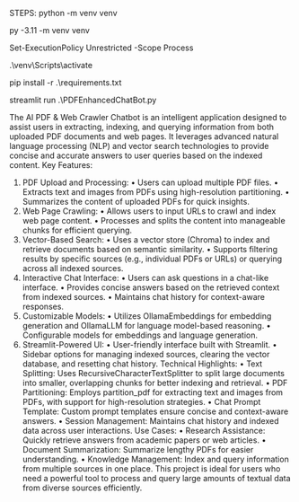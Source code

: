 STEPS:
python -m venv venv

py -3.11 -m venv venv

Set-ExecutionPolicy Unrestricted -Scope Process

.\venv\Scripts\activate

pip install -r .\requirements.txt

streamlit run .\PDFEnhancedChatBot.py


The AI PDF & Web Crawler Chatbot is an intelligent application designed to assist users in extracting, indexing, and querying information from both uploaded PDF documents and web pages. It leverages advanced natural language processing (NLP) and vector search technologies to provide concise and accurate answers to user queries based on the indexed content.
Key Features:
1.	PDF Upload and Processing:
•	Users can upload multiple PDF files.
•	Extracts text and images from PDFs using high-resolution partitioning.
•	Summarizes the content of uploaded PDFs for quick insights.
2.	Web Page Crawling:
•	Allows users to input URLs to crawl and index web page content.
•	Processes and splits the content into manageable chunks for efficient querying.
3.	Vector-Based Search:
•	Uses a vector store (Chroma) to index and retrieve documents based on semantic similarity.
•	Supports filtering results by specific sources (e.g., individual PDFs or URLs) or querying across all indexed sources.
4.	Interactive Chat Interface:
•	Users can ask questions in a chat-like interface.
•	Provides concise answers based on the retrieved context from indexed sources.
•	Maintains chat history for context-aware responses.
5.	Customizable Models:
•	Utilizes OllamaEmbeddings for embedding generation and OllamaLLM for language model-based reasoning.
•	Configurable models for embeddings and language generation.
6.	Streamlit-Powered UI:
•	User-friendly interface built with Streamlit.
•	Sidebar options for managing indexed sources, clearing the vector database, and resetting chat history.
Technical Highlights:
•	Text Splitting: Uses RecursiveCharacterTextSplitter to split large documents into smaller, overlapping chunks for better indexing and retrieval.
•	PDF Partitioning: Employs partition_pdf for extracting text and images from PDFs, with support for high-resolution strategies.
•	Chat Prompt Template: Custom prompt templates ensure concise and context-aware answers.
•	Session Management: Maintains chat history and indexed data across user interactions.
Use Cases:
•	Research Assistance: Quickly retrieve answers from academic papers or web articles.
•	Document Summarization: Summarize lengthy PDFs for easier understanding.
•	Knowledge Management: Index and query information from multiple sources in one place.
This project is ideal for users who need a powerful tool to process and query large amounts of textual data from diverse sources efficiently.
